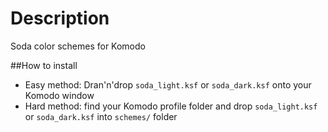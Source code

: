 Description
============
Soda color schemes for Komodo

##How to install
* Easy method: Dran'n'drop `soda_light.ksf` or `soda_dark.ksf` onto your Komodo window
* Hard method: find your Komodo profile folder and drop `soda_light.ksf` or `soda_dark.ksf` into `schemes/` folder
